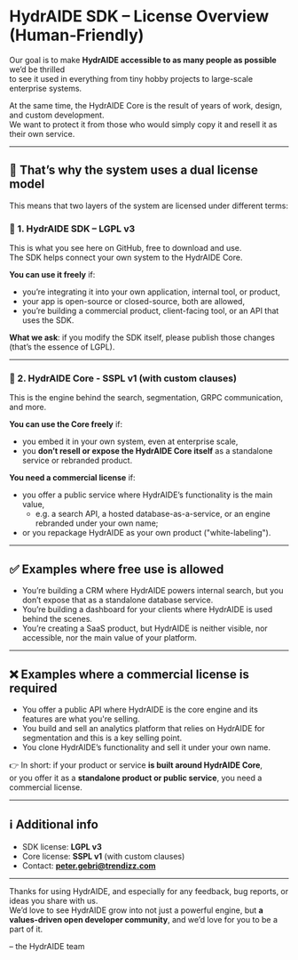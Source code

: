 # HydrAIDE SDK – License Overview (Human‑Friendly)

Our goal is to make **HydrAIDE accessible to as many people as possible** we’d be thrilled  
to see it used in everything from tiny hobby projects to large-scale enterprise systems.

At the same time, the HydrAIDE Core is the result of years of work, design, and custom development.  
We want to protect it from those who would simply copy it and resell it as their own service.

---

## 🤝 That’s why the system uses a **dual license model**

This means that two layers of the system are licensed under different terms:

### 🧩 1. **HydrAIDE SDK** – LGPL v3

This is what you see here on GitHub, free to download and use.  
The SDK helps connect your own system to the HydrAIDE Core.

**You can use it freely** if:
- you’re integrating it into your own application, internal tool, or product,
- your app is open-source or closed-source, both are allowed,
- you’re building a commercial product, client-facing tool, or an API that uses the SDK.

**What we ask**: if you modify the SDK itself, please publish those changes (that’s the essence of LGPL).

---

### 🔐 2. **HydrAIDE Core** - SSPL v1 (with custom clauses)

This is the engine behind the search, segmentation, GRPC communication, and more.

**You can use the Core freely** if:
- you embed it in your own system, even at enterprise scale,
- you **don’t resell or expose the HydrAIDE Core itself** as a standalone service or rebranded product.

**You need a commercial license** if:
- you offer a public service where HydrAIDE’s functionality is the main value,
  - e.g. a search API, a hosted database-as-a-service, or an engine rebranded under your own name;
- or you repackage HydrAIDE as your own product ("white-labeling").

---

## ✅ Examples where free use is allowed

- You’re building a CRM where HydrAIDE powers internal search, but you don’t expose that as a standalone database service.
- You’re building a dashboard for your clients where HydrAIDE is used behind the scenes.
- You’re creating a SaaS product, but HydrAIDE is neither visible, nor accessible, nor the main value of your platform.

---

## ❌ Examples where a commercial license is required

- You offer a public API where HydrAIDE is the core engine and its features are what you're selling.
- You build and sell an analytics platform that relies on HydrAIDE for segmentation and this is a key selling point.
- You clone HydrAIDE’s functionality and sell it under your own name.

👉 In short: if your product or service **is built around HydrAIDE Core**,  
or you offer it as a **standalone product or public service**, you need a commercial license.

---

## ℹ️ Additional info

- SDK license: **LGPL v3**
- Core license: **SSPL v1** (with custom clauses)
- Contact: **peter.gebri@trendizz.com**

---

Thanks for using HydrAIDE, and especially for any feedback, bug reports, or ideas you share with us.  
We’d love to see HydrAIDE grow into not just a powerful engine, but **a values-driven open developer community**, and we’d love for you to be a part of it.

– the HydrAIDE team
